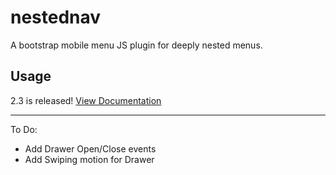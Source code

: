 nestednav
=========

A bootstrap mobile menu JS plugin for deeply nested menus.

## Usage

2.3 is released! [View Documentation](http://verticolabs.com/plugins/nestednav/2.3/)

--- 

To Do:

* Add Drawer Open/Close events
* Add Swiping motion for Drawer
